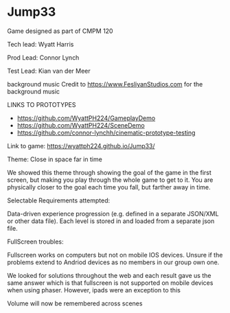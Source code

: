 # Jump33
Game designed as part of CMPM 120

Tech lead: Wyatt Harris

Prod Lead: Connor Lynch

Test Lead: Kian van der Meer

background music Credit to https://www.FesliyanStudios.com for the background music

LINKS TO PROTOTYPES
- https://github.com/WyattPH224/GameplayDemo
- https://github.com/WyattPH224/SceneDemo
- https://github.com/connor-lynchh/cinematic-prototype-testing



Link to game: https://wyattph224.github.io/Jump33/


Theme: Close in space far in time


We showed this theme through showing the goal of the game in the first screen, but making you play through the whole game to get to it. You are physically closer to the goal each time you fall, but farther away in time. 

Selectable Requirements attempted: 

  Data-driven experience progression (e.g. defined in a separate JSON/XML or other data file). Each level is stored in and loaded from a separate json file.


  FullScreen troubles:

  Fullscreen works on computers but not on mobile IOS devices. Unsure if the problems extend to Andriod devices as no members in our group own one.

  We looked for solutions throughout the web and each result gave us the same answer which is that fullscreen is not supported on mobile devices when using phaser. However, ipads were an exception to this


Volume will now be remembered across scenes 

